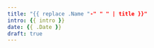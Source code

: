 ```yaml
---
title: "{{ replace .Name "-" " " | title }}"
intro: {{ intro }}
date: {{ .Date }}
draft: true
---
```


